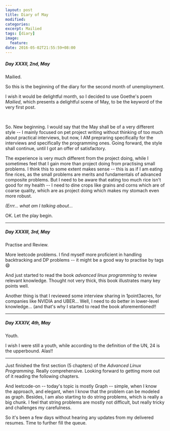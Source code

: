 ```yaml
---
layout: post
title: Diary of May
modified:
categories: 
excerpt: Mailied
tags: [diary]
image:
  feature:
date: 2016-05-02T21:55:59+08:00
---
```


##### Day XXXII, 2nd, May

Mailied.

So this is the beginning of the diary for the second month of unemployment.

I wish it would be delightful month, so I decided to use Goethe's poem *Mailied*, which presents a delightful scene of May, to be the keyword of the very first post.

<br>

So. New beginning. I would say that the May shall be of a very different style -- I mainly focused on pet project writing without thinking of too much about practical interviews, but now, I AM prepraring specifically for the interviews and specifically the programming ones.
Going forward, the style shall continue, until I got an offer of satisfactory.

The experience is very much different from the project doing, while I sometimes feel that I gain more than project doing from practising small problems.
I think this to some extent makes sense -- this is as if I am eating fine rices, as the small problems are merits and fundamentals of advanced composite problems.
But I need to be aware that eating too much rice isn't good for my health -- I need to dine crops like grains and corns which are of coarse quality, which are as project doing which makes my stomach even more robust.

*(Errr... what am I talking about...*

OK. Let the play begin.

-----

##### Day XXXIII, 3rd, May

Practise and Review.

More leetcode problems. I find myself more proficient in handling backtracking and DP problems -- it might be a good way to practise by tags :smile:

And just started to read the book *advanced linux programming* to review relevant knowledge. Thought not very thick, this book illustrates many key points well.

Another thing is that I reviewed some interview sharing in 1point3acres, for companies like NVIDIA and UBER... Well, I need to do better in lower-level knowledge... (and that's why I started to read the book aforementioned!!


-----

##### Day XXXIV, 4th, May

Youth.

I wish I were still a youth, while according to the definition of the UN, 24 is the upperbound. Alas!!

---

Just finished the first section (5 chapters) of the *Advanced Linux Programming*. Really comprehensive. Looking forward to getting more out of it reading the following chapters.

And leetcode-on -- today's topic is mostly Graph -- simple, when I know the approach, and elegant, when I know that the problem can be modeled as graph.
Besides, I am also starting to do string problems, which is really a big chunk. I feel that string problems are mostly not difficult, but really tricky and challenges my carefulness.

So it's been a few days without hearing any updates from my delivered resumes. Time to further fill the queue.

